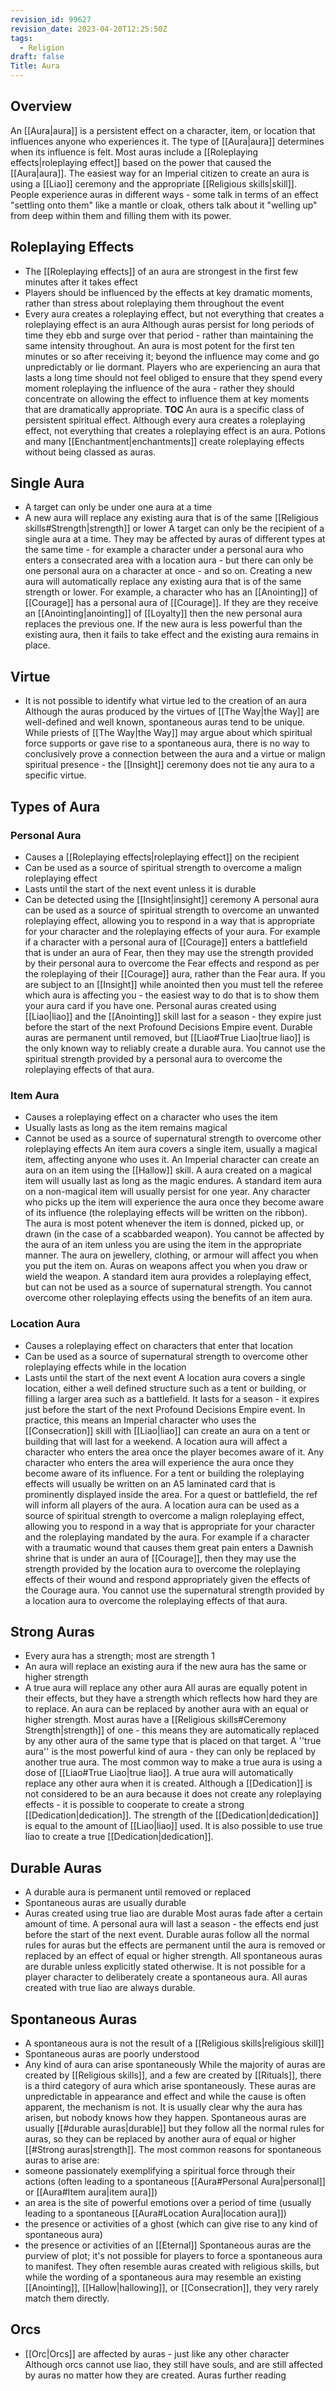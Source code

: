 ```yaml
---
revision_id: 99627
revision_date: 2023-04-20T12:25:50Z
tags:
  - Religion
draft: false
Title: Aura
---
```

## Overview
An [[Aura|aura]] is a persistent effect on a character, item, or location that influences anyone who experiences it. The type of [[Aura|aura]] determines when its influence is felt. Most auras include a [[Roleplaying effects|roleplaying effect]] based on the power that caused the [[Aura|aura]]. The easiest way for an Imperial citizen to create an aura is using a [[Liao]] ceremony and the appropriate [[Religious skills|skill]].
People experience auras in different ways - some talk in terms of an effect "settling onto them" like a mantle or cloak, others talk about it "welling up" from deep within them and filling them with its power.
## Roleplaying Effects
* The [[Roleplaying effects]] of an aura are strongest in the first few minutes after it takes effect
* Players should be influenced by the effects at key dramatic moments, rather than stress about roleplaying them throughout the event
* Every aura creates a roleplaying effect, but not everything that creates a roleplaying effect is an aura
Although auras persist for long periods of time they ebb and surge over that period - rather than maintaining the same intensity throughout. An aura is most potent for the first ten minutes or so after receiving it; beyond the influence may come and go unpredictably or lie dormant. Players who are experiencing an aura that lasts a long time should not feel obliged to ensure that they spend every moment roleplaying the influence of the aura - rather they should concentrate on allowing the effect to influence them at key moments that are dramatically appropriate.
__TOC__
An aura is a specific class of persistent spiritual effect. Although every aura creates a roleplaying effect, not everything that creates a roleplaying effect is an aura. Potions and many [[Enchantment|enchantments]] create roleplaying effects without being classed as auras.
## Single Aura
* A target can only be under one aura at a time
* A new aura will replace any existing aura that is of the same [[Religious skills#Strength|strength]] or lower
A target can only be the recipient of a single aura at a time. They may be affected by auras of different types at the same time - for example a character under a personal aura who enters a consecrated area with a location aura - but there can only be one personal aura on a character at once - and so on.
Creating a new aura will automatically replace any existing aura that is of the same strength or lower. For example, a character who has an [[Anointing]] of [[Courage]] has a personal aura of [[Courage]]. If they are they receive an [[Anointing|anointing]] of [[Loyalty]] then the new personal aura replaces the previous one. If the new aura is less powerful than the existing aura, then it fails to take effect and the existing aura remains in place.
## Virtue
* It is not possible to identify what virtue led to the creation of an aura
Although the auras produced by the virtues of [[The Way|the Way]] are well-defined and well known, spontaneous auras tend to be unique. While priests of [[The Way|the Way]] may argue about which spiritual force supports or gave rise to a spontaneous aura, there is no way to conclusively prove a connection between the aura and a virtue or malign spiritual presence - the [[Insight]] ceremony does not tie any aura to a specific virtue.
## Types of Aura
### Personal Aura
* Causes a [[Roleplaying effects|roleplaying effect]] on the recipient
* Can be used as a source of spiritual strength to overcome a malign roleplaying effect
* Lasts until the start of the next event unless it is durable
* Can be detected using the [[Insight|insight]] ceremony
A personal aura can be used as a source of spiritual strength to overcome an unwanted roleplaying effect, allowing you to respond in a way that is appropriate for your character and the roleplaying effects of your aura. For example if a character with a personal aura of [[Courage]] enters a battlefield that is under an aura of Fear, then they may use the strength provided by their personal aura to overcome the Fear effects and respond as per the roleplaying of their [[Courage]] aura, rather than the Fear aura.
If you are subject to an [[Insight]] while anointed then you must tell the referee which aura is affecting you - the easiest way to do that is to show them your aura card if you have one.
Personal auras created using [[Liao|liao]] and the [[Anointing]] skill last for a season - they expire just before the start of the next Profound Decisions Empire event. Durable auras are permanent until removed, but [[Liao#True Liao|true liao]] is the only known way to reliably create a durable aura.
You cannot use the spiritual strength provided by a personal aura to overcome the roleplaying effects of that aura.
### Item Aura
* Causes a roleplaying effect on a character who uses the item
* Usually lasts as long as the item remains magical
* Cannot be used as a source of supernatural strength to overcome other roleplaying effects
An item aura covers a single item, usually a magical item, affecting anyone who uses it. An Imperial character can create an aura on an item using the [[Hallow]] skill. A aura created on a magical item will usually last as long as the magic endures. A standard item aura on a non-magical item will usually persist for one year.
Any character who picks up the item will experience the aura once they become aware of its influence (the roleplaying effects will be written on the ribbon). The aura is most potent whenever the item is donned, picked up, or drawn (in the case of a scabbarded weapon). You cannot be affected by the aura of an item unless you are using the item in the appropriate manner. The aura on jewellery, clothing, or armour will affect you when you put the item on. Auras on weapons affect you when you draw or wield the weapon.
A standard item aura provides a roleplaying effect, but can not be used as a source of supernatural strength. You cannot overcome other roleplaying effects using the benefits of an item aura.
### Location Aura
* Causes a roleplaying effect on characters that enter that location
* Can be used as a source of supernatural strength to overcome other roleplaying effects while in the location
* Lasts until the start of the next event
A location aura covers a single location, either a well defined structure such as a tent or building, or filling a larger area such as a battlefield. It lasts for a season - it expires just before the start of the next Profound Decisions Empire event. In practice, this means an Imperial character who uses the [[Consecration]] skill with [[Liao|liao]] can create an aura on a tent or building that will last for a weekend.
A location aura will affect a character who enters the area once the player becomes aware of it. Any character who enters the area will experience the aura once they become aware of its influence. For a tent or building the roleplaying effects will usually be written on an A5 laminated card that is prominently displayed inside the area. For a quest or battlefield, the ref will inform all players of the aura.
A location aura can be used as a source of spiritual strength to overcome a malign roleplaying effect, allowing you to respond in a way that is appropriate for your character and the roleplaying mandated by the aura. For example if a character with a traumatic wound that causes them great pain enters a Dawnish shrine that is under an aura of [[Courage]], then they may use the strength provided by the location aura to overcome the roleplaying effects of their wound and respond appropriately given the effects of the Courage aura.
You cannot use the supernatural strength provided by a location aura to overcome the roleplaying effects of that aura.
## Strong Auras
* Every aura has a strength; most are strength 1
* An aura will replace an existing aura if the new aura has the same or higher strength
* A true aura will replace any other aura
All auras are equally potent in their effects, but they have a strength which reflects how hard they are to replace. An aura can be replaced by another aura with an equal or higher strength. Most auras have a [[Religious skills#Ceremony Strength|strength]] of one - this means they are automatically replaced by any other aura of the same type that is placed on that target.
A ''true aura'' is the most powerful kind of aura - they can only be replaced by another true aura. The most common way to make a true aura is using a dose of [[Liao#True Liao|true liao]]. A true aura will automatically replace any other aura when it is created.
Although a [[Dedication]] is not considered to be an aura because it does not create any roleplaying effects - it is possible to cooperate to create a strong [[Dedication|dedication]]. The strength of the [[Dedication|dedication]] is equal to the amount of [[Liao|liao]] used. It is also possible to use true liao to create a true [[Dedication|dedication]].
## Durable Auras
* A durable aura is permanent until removed or replaced
* Spontaneous auras are usually durable
* Auras created using true liao are durable
Most auras fade after a certain amount of time. A personal aura will last a season - the effects end just before the start of the next event. Durable auras follow all the normal rules for auras but the effects are permanent until the aura is removed or replaced by an effect of equal or higher strength.
All spontaneous auras are durable unless explicitly stated otherwise. It is not possible for a player character to deliberately create a spontaneous aura.
All auras created with true liao are always durable.
## Spontaneous Auras
* A spontaneous aura is not the result of a [[Religious skills|religious skill]]
* Spontaneous auras are poorly understood
* Any kind of aura can arise spontaneously
While the majority of auras are created by [[Religious skills]], and a few are created by [[Rituals]], there is a third category of aura which arise spontaneously. These auras are 
unpredictable in appearance and effect and while the cause is often apparent, the mechanism is not. It is usually clear why the aura has arisen, but nobody knows how they happen. Spontaneous auras are usually [[#durable auras|durable]] but they follow all the normal rules for auras, so they can be replaced by another aura of equal or higher [[#Strong auras|strength]].
The most common reasons for spontaneous auras to arise are:
* someone passionately exemplifying a spiritual force through their actions (often leading to a spontaneous [[Aura#Personal Aura|personal]] or [[Aura#Item aura|item aura]])
* an area is the site of powerful emotions over a period of time (usually leading to a spontaneous [[Aura#Location Aura|location aura]])
* the presence or activities of a ghost (which can give rise to any kind of spontaneous aura)
* the presence or activities of an [[Eternal]]
Spontaneous auras are the purview of plot; it's not possible for players to force a spontaneous aura to manifest. They often resemble auras created with religious skills, but while the wording of a spontaneous aura may resemble an existing [[Anointing]], [[Hallow|hallowing]], or [[Consecration]], they very rarely match them directly.
## Orcs
* [[Orc|Orcs]] are affected by auras - just like any other character
Although orcs cannot use liao, they still have souls, and are still affected by auras no matter how they are created.
Auras further reading